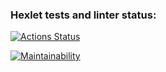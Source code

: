 ### Hexlet tests and linter status:
[![Actions Status](https://github.com/LeXa224/frontend-project-44/workflows/hexlet-check/badge.svg)](https://github.com/LeXa224/frontend-project-44/actions)

[![Maintainability](https://api.codeclimate.com/v1/badges/20114741cb301b102911/maintainability)](https://codeclimate.com/github/LeXa224/frontend-project-44/maintainability)